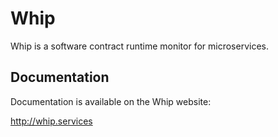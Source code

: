 # Whip

Whip is a software contract runtime monitor for microservices. 

## Documentation

Documentation is available on the Whip website:

http://whip.services


